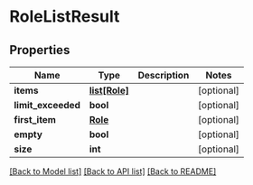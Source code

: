 # RoleListResult

## Properties
Name | Type | Description | Notes
------------ | ------------- | ------------- | -------------
**items** | [**list[Role]**](Role.md) |  | [optional] 
**limit_exceeded** | **bool** |  | [optional] 
**first_item** | [**Role**](Role.md) |  | [optional] 
**empty** | **bool** |  | [optional] 
**size** | **int** |  | [optional] 

[[Back to Model list]](../README.md#documentation-for-models) [[Back to API list]](../README.md#documentation-for-api-endpoints) [[Back to README]](../README.md)


